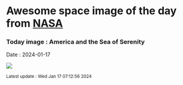 
# Awesome space image of the day from [NASA](https://api.nasa.gov/)

### Today image : America and the Sea of Serenity
Date : 2024-01-17

![](https://apod.nasa.gov/apod/image/2401/22466-22467anaVantuyne900.jpg)

<small>Latest update : Wed Jan 17 07:12:56 2024</small>
        